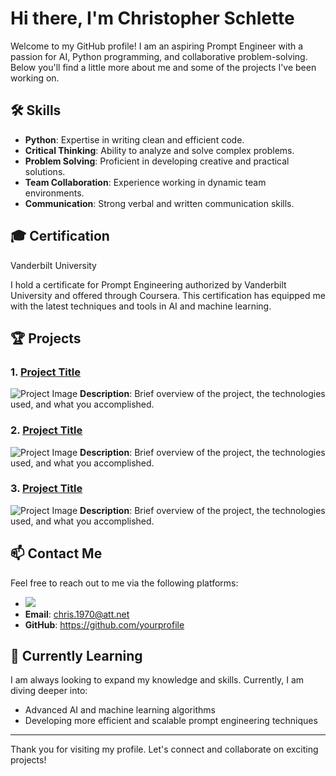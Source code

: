 # Hi there, I'm Christopher Schlette

Welcome to my GitHub profile! I am an aspiring Prompt Engineer with a passion for AI, Python programming, and collaborative problem-solving. Below you'll find a little more about me and some of the projects I've been working on.

## 🛠 Skills

- **Python**: Expertise in writing clean and efficient code.
- **Critical Thinking**: Ability to analyze and solve complex problems.
- **Problem Solving**: Proficient in developing creative and practical solutions.
- **Team Collaboration**: Experience working in dynamic team environments.
- **Communication**: Strong verbal and written communication skills.

## 🎓 Certification

Vanderbilt University

I hold a certificate for Prompt Engineering authorized by Vanderbilt University and offered through Coursera. This certification has equipped me with the latest techniques and tools in AI and machine learning.

## 🏆 Projects

### 1. [Project Title](link_to_project)
![Project Image](path_to_project_image.jpg)
**Description**: Brief overview of the project, the technologies used, and what you accomplished.

### 2. [Project Title](link_to_project)
![Project Image](path_to_project_image.jpg)
**Description**: Brief overview of the project, the technologies used, and what you accomplished.

### 3. [Project Title](link_to_project)
![Project Image](path_to_project_image.jpg)
**Description**: Brief overview of the project, the technologies used, and what you accomplished.

## 📫 Contact Me

Feel free to reach out to me via the following platforms:

- <a href="https://linkedin.com/in/christopherschlette"><img src="https://img.shields.io/badge/-LinkedIn-0072b1?&style=for-the-badge&logo=linkedin&logoColor=white" /></a>
- **Email**: chris.1970@att.net
- **GitHub**: https://github.com/yourprofile

## 🌱 Currently Learning

I am always looking to expand my knowledge and skills. Currently, I am diving deeper into:

- Advanced AI and machine learning algorithms
- Developing more efficient and scalable prompt engineering techniques


---

Thank you for visiting my profile. Let's connect and collaborate on exciting projects!


